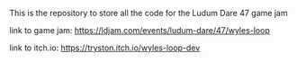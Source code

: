 This is the repository to store all the code for the Ludum Dare 47 game jam

link to game jam: https://ldjam.com/events/ludum-dare/47/wyles-loop

link to itch.io: https://tryston.itch.io/wyles-loop-dev
